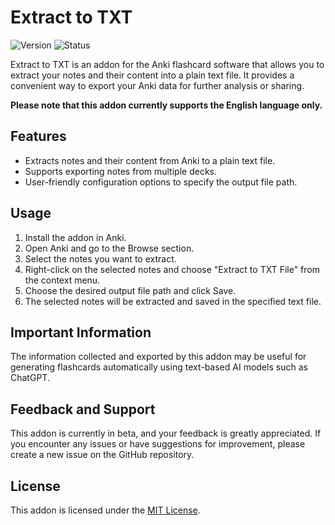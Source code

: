 # Extract to TXT

![Version](https://img.shields.io/badge/version-b1.0.0-blue.svg)
![Status](https://img.shields.io/badge/status-beta-orange.svg)

Extract to TXT is an addon for the Anki flashcard software that allows you to extract your notes and their content into a plain text file. It provides a convenient way to export your Anki data for further analysis or sharing.

**Please note that this addon currently supports the English language only.**

## Features

- Extracts notes and their content from Anki to a plain text file.
- Supports exporting notes from multiple decks.
- User-friendly configuration options to specify the output file path.

## Usage

1. Install the addon in Anki.
2. Open Anki and go to the Browse section.
3. Select the notes you want to extract.
4. Right-click on the selected notes and choose "Extract to TXT File" from the context menu.
5. Choose the desired output file path and click Save.
6. The selected notes will be extracted and saved in the specified text file.

## Important Information

The information collected and exported by this addon may be useful for generating flashcards automatically using text-based AI models such as ChatGPT.

## Feedback and Support

This addon is currently in beta, and your feedback is greatly appreciated. If you encounter any issues or have suggestions for improvement, please create a new issue on the GitHub repository.

## License

This addon is licensed under the [MIT License](LICENSE).
